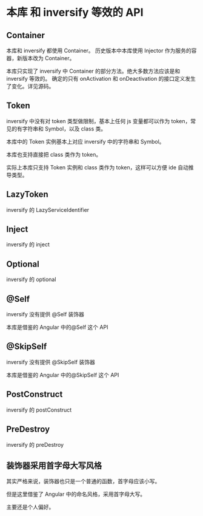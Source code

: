 # 本库 和 inversify 等效的 API

## Container

本库和 inversify 都使用 Container。
历史版本中本库使用 Injector 作为服务的容器，新版本改为 Container。

本库只实现了 inversify 中 Container 的部分方法。绝大多数方法应该是和 inversify 等效的。
确定的只有 onActivation 和 onDeactivation 的接口定义发生了变化。详见源码。

## Token

inversify 中没有对 token 类型做限制，基本上任何 js 变量都可以作为 token，常见的有字符串和 Symbol，以及 class 类。

本库中的 Token 实例基本上对应 inversify 中的字符串和 Symbol。

本库也支持直接把 class 类作为 token。

实际上本库只支持 Token 实例和 class 类作为 token，这样可以方便 ide 自动推导类型。

## LazyToken

inversify 的 LazyServiceIdentifier

## Inject

inversify 的 inject

## Optional

inversify 的 optional

## @Self

inversify 没有提供 @Self 装饰器

本库是借鉴的 Angular 中的@Self 这个 API

## @SkipSelf

inversify 没有提供 @SkipSelf 装饰器

本库是借鉴的 Angular 中的@SkipSelf 这个 API

## PostConstruct

inversify 的 postConstruct

## PreDestroy

inversify 的 preDestroy

## 装饰器采用首字母大写风格

其实严格来说，装饰器也只是一个普通的函数，首字母应该小写。

但是这里借鉴了 Angular 中的命名风格，采用首字母大写。

主要还是个人偏好。
